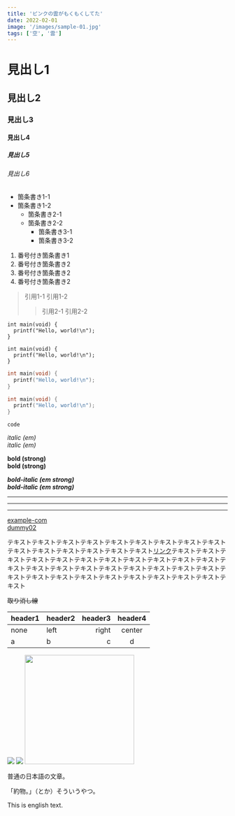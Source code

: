 ```yaml
---
title: 'ピンクの雲がもくもくしてた'
date: 2022-02-01
image: '/images/sample-01.jpg'
tags: ['空', '雲']
---
```


# 見出し1

## 見出し2

### 見出し3

#### 見出し4

##### 見出し5

###### 見出し6

- 箇条書き1-1
- 箇条書き1-2
  - 箇条書き2-1
  - 箇条書き2-2
    - 箇条書き3-1
    - 箇条書き3-2

1. 番号付き箇条書き1
1. 番号付き箇条書き2
1. 番号付き箇条書き2
1. 番号付き箇条書き2

> 引用1-1
> 引用1-2
>> 引用2-1
>> 引用2-2

	int main(void) {
	  printf("Hello, world!\n");
	}

    int main(void) {
      printf("Hello, world!\n");
    }

```c
int main(void) {
  printf("Hello, world!\n");
}
```

~~~c
int main(void) {
  printf("Hello, world!\n");
}
~~~

`code`

*italic (em)*  
_italic (em)_

**bold (strong)**  
__bold (strong)__

***bold-italic (em strong)***  
___bold-italic (em strong)___

***
___
---

[example-com](https://example.com)  
[dummy02](dummy02)  

テキストテキストテキストテキストテキストテキストテキストテキストテキストテキストテキストテキストテキストテキストテキスト[リンク](https://example.com)テキストテキストテキストテキストテキストテキストテキストテキストテキストテキストテキストテキストテキストテキストテキストテキストテキストテキストテキストテキストテキストテキストテキストテキストテキストテキストテキストテキストテキストテキスト

~~取り消し線~~

|header1|header2|header3|header4|
|-------|:------|------:|:-----:|
|none   |left   |right  |center |
|a      |b      |c      |d      |

![](/images/sample-01.jpg)
![](/images/sample-02.jpg)
<img src="/images/sample-03.jpg" width=250>

普通の日本語の文章。

「約物。」（とか）そういうやつ。

This is english text.
